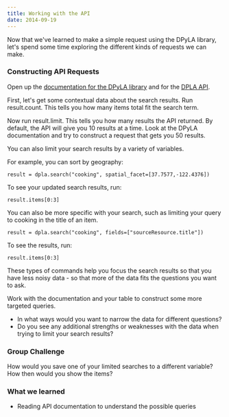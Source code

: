 ```yaml
---
title: Working with the API
date: 2014-09-19
---
```


Now that we've learned to make a simple request using the DPyLA library, let's spend some time exploring the different kinds of requests we can make. 

### Constructing API Requests

Open up the [documentation for the DPyLA library](https://github.com/bibliotechy/DPyLA) and for the [DPLA API](http://dp.la/info/developers/codex/requests/).

First, let's get some contextual data about the search results. Run <span class="command">result.count</span>. This tells you how many items total fit the search term. 

Now run <span class="command">result.limit</span>. This tells you how many results the API returned. By default, the API will give you 10 results at a time. Look at the DPyLA documentation and try to construct a request that gets you 50 results.

You can also limit your search results by a variety of variables. 

For example, you can sort by geography:

	result = dpla.search("cooking", spatial_facet=[37.7577,-122.4376])

To see your updated search results, run:

    result.items[0:3]


You can also be more specific with your search, such as limiting your query to cooking in the title of an item. 

	result = dpla.search("cooking", fields=["sourceResource.title"])

To see the results, run:

    result.items[0:3]

These types of commands help you focus the search results so that you have less noisy data - so that more of the data fits the questions you want to ask.

Work with the documentation and your table to construct some more targeted queries. 

- In what ways would you want to narrow the data for different questions?
- Do you see any additional strengths or weaknesses with the data when trying to limit your search results?

### Group Challenge

How would you save one of your limited searches to a different variable? How then would you show the items?

### What we learned

- Reading API documentation to understand the possible queries